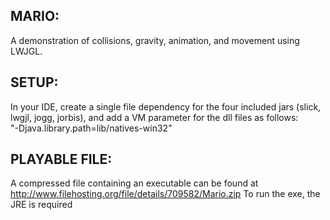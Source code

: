 ## MARIO: 
A demonstration of collisions, gravity, animation, and movement using LWJGL.

## SETUP:  
In your IDE, create a single file dependency for the four included jars (slick, lwgjl, jogg, jorbis), and
add a VM parameter for the dll files as follows:  
"-Djava.library.path=lib/natives-win32"

## PLAYABLE FILE:   
A compressed file containing an executable can be found at    
http://www.filehosting.org/file/details/709582/Mario.zip
To run the exe, the JRE is required



